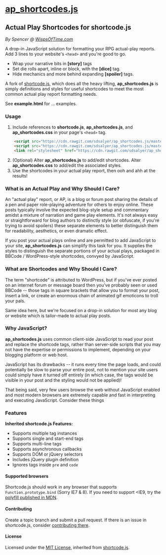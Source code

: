 # [ap_shortcodes.js](https://github.com/sdsalyer/ap_shortcodes.js)
## Actual Play Shortcodes for shortcode.js
_By Spencer @ [WispsOfTime.com](http://wispsoftime.com)_

A drop-in JavaScript solution for formatting your RPG actual-play reports. Add 3 lines to your website's `<head>` and you're good to go.

* Wrap your narrative bits in **[story]** tags
* Set die rolls apart, inline or block, with the **[dice]** tag.
* Hide mechanics and more behind expanding **[spoiler]** tags.

A fork of [shortcode.js](https://github.com/nicinabox/shortcode.js), which does all the heavy lifting, **ap_shortcodes.js** is simply definitions and styles for useful shortcodes to meet the most common actual play report formatting needs.

See **example.html** for ... examples.

### Usage

1. Include references to **shortcode.js**, **ap_shortcodes.js**, and **ap_shortcodes.css** in your page's `<head>` tag.

```html
    <script src="https://cdn.rawgit.com/sdsalyer/ap_shortcodes.js/master/js/shortcode.js"></script>
    <script src="https://cdn.rawgit.com/sdsalyer/ap_shortcodes.js/master/js/ap_shortcodes.js"></script>
    <link rel="stylesheet" href="https://cdn.rawgit.com/sdsalyer/ap_shortcodes.js/master/css/ap_shortcodes.css">
```

2. (Optional) Alter **ap_shortcodes.js** to add/edit shortcodes. Alter **ap_shortcodes.css** to add/edit the associated styles.
3. Use the shortcodes in your actual play report, then ooh and ahh at the results!

### What is an Actual Play and Why Should I Care?

An "actual play" report, or AP, is a blog or forum post sharing the details of a pen and paper role-playing adventure for others to enjoy online. These posts typically involve the expected blog-style setup and commentary amidst a mixture of narration and game play elements. It's not always easy or straightforward for blog authors to distinctly style (or obfuscate, if you're trying to avoid spoilers) these separate elements to better distinguish them for readability, aesthetics, or even dramatic effect.

If you post your actual plays online and are permitted to add JavaScript to your site, **ap_shortcodes.js** can simplify this task for you. It supplies the styles to distinguish the separate portions of your actual plays, packaged in BBCode / WordPress-style shortcodes, convyed by JavaScript.

### What are Shortcodes and Why Should I Care?

The term "shortcode" is attributed to WordPress, but if you've ever posted on an internet forum or message board then you've probably seen or used BBCode -- those tags in square brackets that allow you to format your post, insert a link, or create an enormous chain of animated gif emoticons to troll your pals.

Same idea here, but we're focused on a drop-in solution for most any blog or website which is tailor-made to actual play posts.

### Why JavaScript?

**ap_shortcodes.js** uses common client-side JavaScript to read your post and replace the shortcode tags, rather than server-side scripts that you may not have the expertise or permissions to implement, depending on your blogging platform or web host.

JavaScript has its drawbacks -- it runs every time the page loads, and could potentially be slow to parse your entire post, not to mention your site users could simply have it turned off entirely (in which case, the tags would be visible in your post and the styling would not be applied)!

That being said, very few users browse the web without JavaScript enabled and most modern browsers are extremely capable and fast in interpreting and executing JavaScript. Consider these things
  
### Features

**Inherited shortcode.js Features:**

* Supports multiple tag instances
* Supports single and start-end tags
* Supports multi-line tags
* Supports asynchronous callbacks
* Supports DOM or jQuery selectors
* Includes jQuery plugin definition
* Ignores tags inside `pre` and `code`

#### Supported browsers

Shortcode.js should work in any browser that supports `Function.prototype.bind` (Sorry IE7 & 8). If you need to support <IE9, try the [polyfill published in MDN](https://developer.mozilla.org/en-US/docs/Web/JavaScript/Reference/Global_Objects/Function/bind#Compatibility).

#### Contributing

Create a topic branch and submit a pull request.
If there is an issue in shortcode.js, consider [contributing there](https://github.com/nicinabox/shortcode.js/blob/master/CONTRIBUTING.md).

#### License
Licensed under the [MIT License](https://opensource.org/licenses/MIT), inherited from [shortcode.js](https://github.com/nicinabox/shortcode.js).